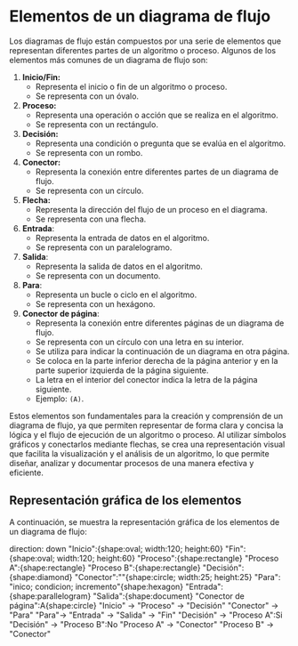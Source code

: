 # Elementos de un diagrama de flujo

Los diagramas de flujo están compuestos por una serie de elementos que representan diferentes partes de un algoritmo o
proceso. Algunos de los elementos más comunes de un diagrama de flujo son:

1. **Inicio/Fin:**
    - Representa el inicio o fin de un algoritmo o proceso.
    - Se representa con un óvalo.
2. **Proceso:**
    - Representa una operación o acción que se realiza en el algoritmo.
    - Se representa con un rectángulo.
3. **Decisión:**
    - Representa una condición o pregunta que se evalúa en el algoritmo.
    - Se representa con un rombo.
4. **Conector:**
    - Representa la conexión entre diferentes partes de un diagrama de flujo.
    - Se representa con un círculo.
5. **Flecha:**
    - Representa la dirección del flujo de un proceso en el diagrama.
    - Se representa con una flecha.
6. **Entrada**:
    - Representa la entrada de datos en el algoritmo.
    - Se representa con un paralelogramo.
7. **Salida**:
    - Representa la salida de datos en el algoritmo.
    - Se representa con un documento.
8. **Para**:
    - Representa un bucle o ciclo en el algoritmo.
    - Se representa con un hexágono.
10. **Conector de página**:
    - Representa la conexión entre diferentes páginas de un diagrama de flujo.
    - Se representa con un círculo con una letra en su interior.
    - Se utiliza para indicar la continuación de un diagrama en otra página.
    - Se coloca en la parte inferior derecha de la página anterior y en la parte superior izquierda de la página
      siguiente.
    - La letra en el interior del conector indica la letra de la página siguiente.
    - Ejemplo: `(A)`.

Estos elementos son fundamentales para la creación y comprensión de un diagrama de flujo, ya que permiten representar de
forma clara y concisa la lógica y el flujo de ejecución de un algoritmo o proceso. Al utilizar símbolos gráficos y
conectarlos mediante flechas, se crea una representación visual que facilita la visualización y el análisis de un
algoritmo, lo que permite diseñar, analizar y documentar procesos de una manera efectiva y eficiente.

## Representación gráfica de los elementos

A continuación, se muestra la representación gráfica de los elementos de un diagrama de flujo:

<code-block lang="d2" layout="elk" theme="200" sketch="true">
    direction: down 
    "Inicio":{shape:oval; width:120; height:60}
    "Fin":{shape:oval; width:120; height:60}
    "Proceso":{shape:rectangle}
    "Proceso A":{shape:rectangle}
    "Proceso B":{shape:rectangle}
    "Decisión":{shape:diamond}
    "Conector":""{shape:circle; width:25; height:25}
    "Para": "inico; condicion; incremento"{shape:hexagon}
    "Entrada":{shape:parallelogram}
    "Salida":{shape:document}
    "Conector de página":A{shape:circle}
    "Inicio" -> "Proceso" -> "Decisión"
    "Conector" -> "Para"
    "Para"-> "Entrada" -> "Salida" -> "Fin"
    "Decisión" -> "Proceso A":Si
    "Decisión" -> "Proceso B":No
    "Proceso A" -> "Conector"
    "Proceso B" -> "Conector"
</code-block>
